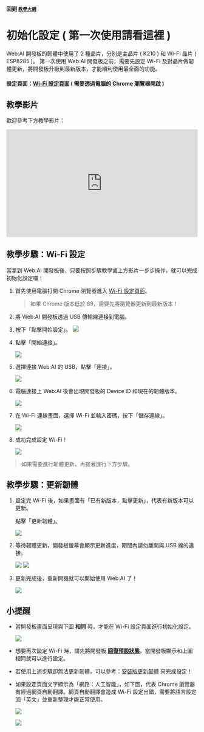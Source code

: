 #### 回到 [`教學大綱`](https://md.kingkit.codes/s/siSKyknlU)

# 初始化設定 ( 第一次使用請看這裡 )

Web:AI 開發板的韌體中使用了 2 種晶片，分別是主晶片 ( K210 ) 和 Wi-Fi 晶片 ( ESP8285 )。
第一次使用 Web:AI 開發板之前，需要先設定 Wi-Fi 及對晶片做韌體更新，將開發板升級到最新版本，才能順利使用最全面的功能。

#### 設定頁面：[Wi-Fi 設定頁面](https://webai.webduino.io) ( 需要透過電腦的 Chrome 瀏覽器開啟 )

## 教學影片

歡迎參考下方教學影片：

<iframe src="https://www.youtube.com/embed/ZSGkZUQQXcI" allowfullscreen width="100%" style="aspect-ratio:728/410;border:none " ></iframe>

## 教學步驟：Wi-Fi 設定

當拿到 Web:AI 開發板後，只要按照步驟教學或上方影片一步步操作，就可以完成初始化設定囉！

1. 首先使用電腦打開 Chrome 瀏覽器進入 [Wi-Fi 設定頁面](https://webai.webduino.io)。

    > 如果 Chrome 版本低於 89，需要先將瀏覽器更新到最新版本！

2. 將 Web:AI 開發板透過 USB 傳輸線連接到電腦。

3. 按下「點擊開始設定」。
    ![](../assets/images/upload_02a4681ffc6dfd1aa921e27afe17f2f5.png)

4. 點擊「開始連接」。

    ![](../assets/images/upload_792d00f7981cf19f3ffad15bf3930abf.png)

5. 選擇連接 Web:AI 的 USB，點擊「連接」。

    ![](../assets/images/upload_4892028c07de2478564d8705933f5580.png)

6. 電腦連接上 Web:AI 後會出現開發板的 Device ID 和現在的韌體版本。

    ![](../assets/images/upload_44766cf13211c94964896050340ceb25.jpg)


7. 在 Wi-Fi 連線畫面，選擇 Wi-Fi 並輸入密碼，按下「儲存連線」。

    ![](../assets/images/upload_ddcfed56e5b16ca8494e8c37dc6b9bed.jpg)

8. 成功完成設定 Wi-Fi！

    ![](../assets/images/upload_4938d84b09b19e6ff298bb8808661543.jpg)

> 如果需要進行韌體更新，再接著進行下方步驟。

## 教學步驟：更新韌體

1. 設定完 Wi-Fi 後，如果畫面有「已有新版本，點擊更新」，代表有新版本可以更新。

   點擊「更新韌體」。

    ![](../assets/images/upload_417de60a4f044c3973890328c1ce6987.png)

2. 等待韌體更新，開發板螢幕會顯示更新進度，期間內請勿斷開與 USB 線的連接。

    ![](../assets/images/upload_73e353a9e9a08eb82c1884c0b2c8bba2.png)
    ![](../assets/images/upload_d1a8539e1deef8d0c520d7bfc5fb2b0e.png)

3. 更新完成後，重新開機就可以開始使用 Web:AI 了！

    ![](../assets/images/upload_8dbf16901021d914270ba5134b478694.png)

## 小提醒

- 當開發板畫面呈現與下圖 **相同** 時，才能在 Wi-Fi 設定頁面進行初始化設定。

    ![](../assets/images/upload_9c75be672cbd440d6ee3fdb4f04b77c9.png)

- 想要再次設定 Wi-Fi 時，請先將開發板 [**回復預設狀態**](https://md.kingkit.codes/s/1lgh1vuQ_#%E5%9B%9E%E5%BE%A9%E9%A0%90%E8%A8%AD%E7%8B%80%E6%85%8B)，當開發板顯示和上圖相同就可以進行設定。

- 若使用上述步驟卻無法更新韌體，可以參考：[安裝版更新韌體](https://md.kingkit.codes/s/wTzUFfJMb) 來完成設定！

- 如果設定頁面文字顯示為「網路：人工智能」，如下圖，代表 Chrome 瀏覽器有經過網頁自動翻譯。網頁自動翻譯會造成 Wi-Fi 設定出錯，需要將語言設定回「英文」並重新整理才能正常使用。

    ![](../assets/images/upload_f35bd1f701c2304cac254c885f1ef660.jpg)

    ![](../assets/images/upload_698b723317d3f9e955ac643af178d3fe.jpg)
